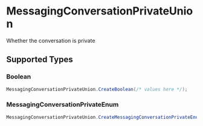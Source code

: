 # MessagingConversationPrivateUnion

Whether the conversation is private


## Supported Types

### Boolean

```csharp
MessagingConversationPrivateUnion.CreateBoolean(/* values here */);
```

### MessagingConversationPrivateEnum

```csharp
MessagingConversationPrivateUnion.CreateMessagingConversationPrivateEnum(/* values here */);
```
